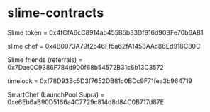# slime-contracts


Slime token = 0x4fCfA6cC8914ab455B5b33Df916d90BFe70b6AB1 

slime chef = 0x4B0073A79f2b46Ff5a62fA1458AAc86Ed918C80C

Slime friends (referrals) = 0x7Dae0C9386F784d900f68b54572B31c6b13C3572

timelock = 0xf78D93Bc5D3f7652DB81c0BDc9F71fea3b964719

SmartChef (LaunchPool Supra) = 0xe6Eb6aB90D5166a4C7729c814d8d84C0B717d87E